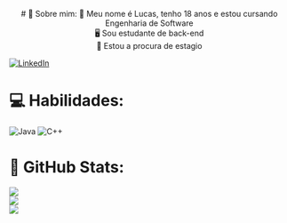 <p align="center">
# 🌟 Sobre mim:
🦊 Meu nome é Lucas, tenho 18 anos e estou cursando Engenharia de Software <br>🖥️ Sou estudante de back-end <br>🎯 Estou a procura de estagio<br>

[![LinkedIn](https://img.shields.io/badge/LinkedIn-%230077B5.svg?style=flat-square&logo=linkedin&logoColor=white)](https://www.linkedin.com/in/lucasrengel/) 

# 💻 Habilidades:
![Java](https://img.shields.io/badge/java-%23ED8B00.svg?style=flat-square&logo=java&logoColor=white) ![C++](https://img.shields.io/badge/c++-%2300599C.svg?style=flat-square&logo=c%2B%2B&logoColor=white)
# 🐙 GitHub Stats:
![](https://github-readme-streak-stats.herokuapp.com/?user=lucasrengel&theme=dark&hide_border=false)<br/>
![](https://github-readme-stats.vercel.app/api?username=lucasrengel&theme=dark&hide_border=false&include_all_commits=true&count_private=false)<br/>
![](https://github-readme-stats.vercel.app/api/top-langs/?username=lucasrengel&theme=dark&hide_border=false&include_all_commits=true&count_private=false&layout=compact)


<!-- Proudly created with GPRM ( https://gprm.itsvg.in ) -->
</p>
